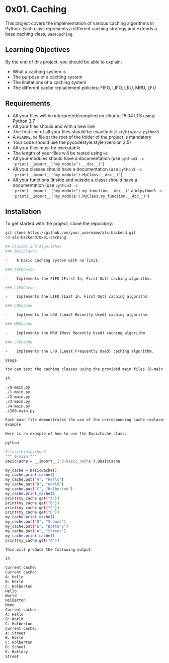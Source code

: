 # 0x01. Caching

This project covers the implementation of various caching algorithms in Python. Each class represents a different caching strategy and extends a base caching class, `BaseCaching`.

## Learning Objectives

By the end of this project, you should be able to explain:
- What a caching system is
- The purpose of a caching system
- The limitations of a caching system
- The different cache replacement policies: FIFO, LIFO, LRU, MRU, LFU

## Requirements

- All your files will be interpreted/compiled on Ubuntu 18.04 LTS using Python 3.7
- All your files should end with a new line
- The first line of all your files should be exactly `#!/usr/bin/env python3`
- A `README.md` file at the root of the folder of the project is mandatory
- Your code should use the pycodestyle style (version 2.5)
- All your files must be executable
- The length of your files will be tested using `wc`
- All your modules should have a documentation (use `python3 -c 'print(__import__("my_module").__doc__)'`)
- All your classes should have a documentation (use `python3 -c 'print(__import__("my_module").MyClass.__doc__)'`)
- All your functions (inside and outside a class) should have a documentation (use `python3 -c 'print(__import__("my_module").my_function.__doc__)'` and `python3 -c 'print(__import__("my_module").MyClass.my_function.__doc__)'`)

## Installation

To get started with the project, clone the repository:

```sh
git clone https://github.com/your_username/alx-backend.git
cd alx-backend/0x01-caching

## Classes and Algorithms
### BasicCache

-    A basic caching system with no limit.

### FIFOCache

-    Implements the FIFO (First In, First Out) caching algorithm.

### LIFOCache

-    Implements the LIFO (Last In, First Out) caching algorithm.

### LRUCache

-    Implements the LRU (Least Recently Used) caching algorithm.

### MRUCache

-    Implements the MRU (Most Recently Used) caching algorithm.

### LFUCache

-    Implements the LFU (Least Frequently Used) caching algorithm.

Usage

You can test the caching classes using the provided main files (0-main.py, 1-main.py, etc.). For example:

sh

./0-main.py
./1-main.py
./2-main.py
./3-main.py
./4-main.py
./100-main.py

Each main file demonstrates the use of the corresponding cache replacement policy.
Example

Here is an example of how to use the BasicCache class:

python

#!/usr/bin/python3
""" 0-main """
BasicCache = __import__('0-basic_cache').BasicCache

my_cache = BasicCache()
my_cache.print_cache()
my_cache.put("A", "Hello")
my_cache.put("B", "World")
my_cache.put("C", "Holberton")
my_cache.print_cache()
print(my_cache.get("A"))
print(my_cache.get("B"))
print(my_cache.get("C"))
print(my_cache.get("D"))
my_cache.print_cache()
my_cache.put("D", "School")
my_cache.put("E", "Battery")
my_cache.put("A", "Street")
my_cache.print_cache()
print(my_cache.get("A"))

This will produce the following output:

sh

Current cache:
Current cache:
A: Hello
B: World
C: Holberton
Hello
World
Holberton
None
Current cache:
A: Hello
B: World
C: Holberton
Current cache:
A: Street
B: World
C: Holberton
D: School
E: Battery
Street

